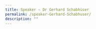 ```yaml
---
title: Speaker – Dr Gerhard Schabhüser
permalink: /speaker-Gerhard-Schabhuser/
description: ""
---
```

